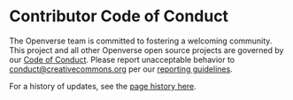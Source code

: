 # Contributor Code of Conduct

The Openverse team is committed to fostering a welcoming community. This
project and all other Openverse open source projects are governed by our
[Code of Conduct][code_of_conduct]. Please report unacceptable behavior to
[conduct@creativecommons.org](mailto:conduct@creativecommons.org) per our
[reporting guidelines][reporting_guide].

For a history of updates, see the [page history here][updates].

[code_of_conduct]: https://creativecommons.github.io/community/code-of-conduct/
[reporting_guide]: https://creativecommons.github.io/community/code-of-conduct/enforcement/
[updates]: https://github.com/creativecommons/creativecommons.github.io-source/commits/master/content/community/code-of-conduct/contents.lr
